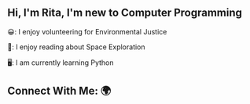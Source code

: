 ## Hi, I'm Rita, I'm new to Computer Programming
😀: I enjoy volunteering for Environmental Justice

🚀: I enjoy reading about Space Exploration

🖥️: I am currently learning Python 
		
		
## Connect With Me: 🌍



